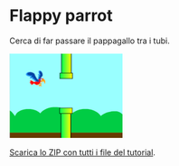 # Flappy parrot

Cerca di far passare il pappagallo tra i tubi.

![Immagine](thumbnail.png)

[Scarica lo ZIP con tutti i file del tutorial](https://github.com/kronwiz/codingtutorials/raw/master/scratch/flappy_parrot/flappy_parrot.zip).
